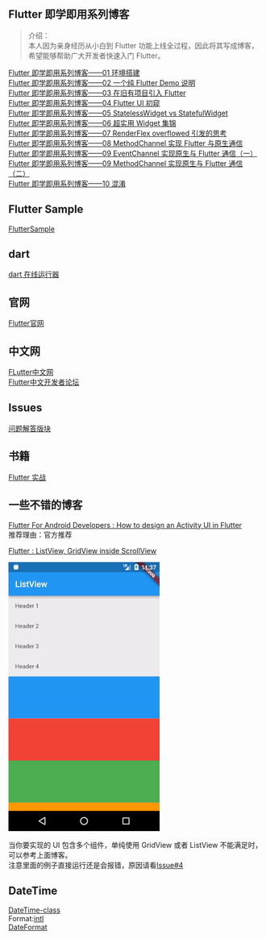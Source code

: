 ## Flutter 即学即用系列博客

>介绍：  
本人因为亲身经历从小白到 Flutter 功能上线全过程，因此将其写成博客，希望能够帮助广大开发者快速入门 Flutter。

[Flutter 即学即用系列博客——01 环境搭建](https://mp.weixin.qq.com/s/mEwJE5mXwpmuWgVNL9O42g)  
[Flutter 即学即用系列博客——02 一个纯 Flutter Demo 说明](https://mp.weixin.qq.com/s/LAmQYsjZmn56HZWrSZ59vQ)  
[Flutter 即学即用系列博客——03 在旧有项目引入 Flutter](https://mp.weixin.qq.com/s/OGbH3G3wHVTUt-0EJit8RA)  
[Flutter 即学即用系列博客——04 Flutter UI 初窥](https://mp.weixin.qq.com/s/8s2ye_bvkUDn8yrEEDS1dQ)  
[Flutter 即学即用系列博客——05 StatelessWidget vs StatefulWidget](https://mp.weixin.qq.com/s/TiJgFsZkHaNWSnvGfUraTQ)  
[Flutter 即学即用系列博客——06 超实用 Widget 集锦](https://mp.weixin.qq.com/s/bWAefJgqFQu5xRWvsCXLBQ)  
[Flutter 即学即用系列博客——07 RenderFlex overflowed 引发的思考](https://mp.weixin.qq.com/s/CfXR3nshGD8LwG0FgaemVw)  
[Flutter 即学即用系列博客——08 MethodChannel 实现 Flutter 与原生通信](https://mp.weixin.qq.com/s/aPFO_IsRED8flVxWRdchKw)  
[Flutter 即学即用系列博客——09 EventChannel 实现原生与 Flutter 通信（一）](https://mp.weixin.qq.com/s/iLNL4uP0pC6lYGyTIcXEGQ)  
[Flutter 即学即用系列博客——09 MethodChannel 实现原生与 Flutter 通信（二）](https://mp.weixin.qq.com/s/AgvLUSaEBNfsAIqqGoQUZA)  
[Flutter 即学即用系列博客——10 混淆](https://mp.weixin.qq.com/s/p3gokmuXvLwzcEjg-bSP0w)


## Flutter Sample
[FlutterSample](https://github.com/nesger/FlutterSample)

## dart

[dart 在线运行器](https://dartpad.dartlang.org/null)

## 官网
[Flutter官网](https://flutter.io/)

## 中文网
[FLutter中文网](https://flutterchina.club/)  
[Flutter中文开发者论坛](http://flutter-dev.cn/)


## Issues
[问题解答版块](https://github.com/nesger/FlutterNote/issues)


## 书籍
[Flutter 实战](https://book.flutterchina.club/)

## 一些不错的博客

[Flutter For Android Developers : How to design an Activity UI in Flutter](https://blog.usejournal.com/flutter-for-android-developers-how-to-design-activity-ui-in-flutter-4bf7b0de1e48)  
推荐理由：官方推荐


[Flutter : ListView, GridView inside ScrollView](https://medium.com/flutterpub/flutter-listview-gridview-inside-scrollview-68b722ae89d4)  

![](https://github.com/nesger/FlutterNote/blob/master/image/multi_widget.gif)

当你要实现的 UI 包含多个组件，单纯使用 GridView 或者 ListView 不能满足时，可以参考上面博客。  
注意里面的例子直接运行还是会报错，原因请看[Issue#4](https://github.com/nesger/FlutterNote/issues/4)


## DateTime

[DateTime-class](https://docs.flutter.io/flutter/dart-core/DateTime-class.html)  
Format:[intl](https://pub.dartlang.org/packages/intl)  
[DateFormat](https://docs.flutter.io/flutter/intl/DateFormat-class.html)
